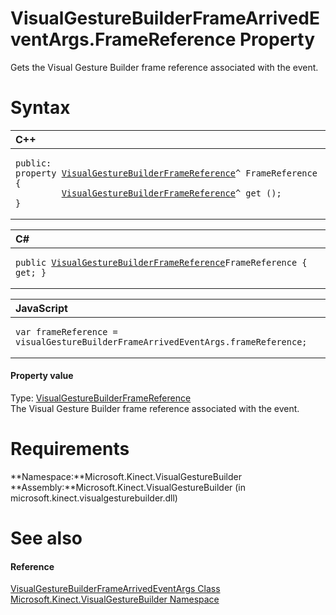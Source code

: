 VisualGestureBuilderFrameArrivedEventArgs.FrameReference Property  
=================================================================  

Gets the Visual Gesture Builder frame reference associated with the event. <span id="syntaxSection"></span>

Syntax  
======  

<table>
<colgroup>
<col width="100%" />
</colgroup>
<thead>
<tr class="header">
<th align="left">C++</th>
</tr>
</thead>
<tbody>
<tr class="odd">
<td align="left"><pre><code>public:  
property <a href="../../VisualGestureBuilderFrameR.md">VisualGestureBuilderFrameReference</a>^ FrameReference {  
         <a href="../../VisualGestureBuilderFrameR.md">VisualGestureBuilderFrameReference</a>^ get ();  
}</code></pre></td>
</tr>
</tbody>
</table>

<table>
<colgroup>
<col width="100%" />
</colgroup>
<thead>
<tr class="header">
<th align="left">C#</th>
</tr>
</thead>
<tbody>
<tr class="odd">
<td align="left"><pre><code>public <a href="../../VisualGestureBuilderFrameR.md">VisualGestureBuilderFrameReference</a>FrameReference { get; }</code></pre></td>
</tr>
</tbody>
</table>

<table>
<colgroup>
<col width="100%" />
</colgroup>
<thead>
<tr class="header">
<th align="left">JavaScript</th>
</tr>
</thead>
<tbody>
<tr class="odd">
<td align="left"><pre><code>var frameReference = visualGestureBuilderFrameArrivedEventArgs.frameReference;</code></pre></td>
</tr>
</tbody>
</table>

<span id="ID4ER"></span>
#### Property value  

Type: [VisualGestureBuilderFrameReference](../../VisualGestureBuilderFrameR.md)  
The Visual Gesture Builder frame reference associated with the event.  

<span id="requirements"></span>

Requirements  
============  

**Namespace:**Microsoft.Kinect.VisualGestureBuilder  
**Assembly:**Microsoft.Kinect.VisualGestureBuilder (in microsoft.kinect.visualgesturebuilder.dll)  

<span id="ID4E3"></span>

See also  
========  

<span id="ID4E5"></span>
#### Reference  

[VisualGestureBuilderFrameArrivedEventArgs Class](../../VisualGestureBuilderFrameA.md)  
 [Microsoft.Kinect.VisualGestureBuilder Namespace](../../../Kinect.VisualGestureBuilder.md)  



<!--Please do not edit the data in the comment block below.-->
<!--
TOCTitle : FrameReference Property
RLTitle : VisualGestureBuilderFrameArrivedEventArgs.FrameReference Property
KeywordK : FrameReference property
KeywordK : VisualGestureBuilderFrameArrivedEventArgs.FrameReference property
KeywordF : Microsoft.Kinect.VisualGestureBuilder.VisualGestureBuilderFrameArrivedEventArgs.FrameReference
KeywordF : VisualGestureBuilderFrameArrivedEventArgs.FrameReference
KeywordF : FrameReference
KeywordF : Microsoft.Kinect.VisualGestureBuilder.VisualGestureBuilderFrameArrivedEventArgs.FrameReference
KeywordA : P:Microsoft.Kinect.VisualGestureBuilder.VisualGestureBuilderFrameArrivedEventArgs.FrameReference
AssetID : P:Microsoft.Kinect.VisualGestureBuilder.VisualGestureBuilderFrameArrivedEventArgs.FrameReference
Locale : en-us
CommunityContent : 1
APIType : Managed
APILocation : microsoft.kinect.visualgesturebuilder.dll
APIName : Microsoft.Kinect.VisualGestureBuilder.VisualGestureBuilderFrameArrivedEventArgs.FrameReference
TargetOS : Windows
TopicType : kbSyntax
DevLang : VB
DevLang : CSharp
DevLang : JavaScript
DevLang : C++
DocSet : K4Wv2
ProjType : K4Wv2Proj
Technology : Kinect for Windows
Product : Kinect for Windows SDK v2
productversion : 20
-->
